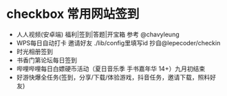 # checkbox  常用网站签到
 - 人人视频(安卓端) 福利|签到|答题|开宝箱 参考 @chavyleung
 - WPS每日自动打卡 邀请好友 ./lib/config里填写id 抄自@lepecoder/checkin
 - 时光相册签到
 - 书香门第论坛每日签到
 - 哔哩哔哩每日白嫖硬币活动（夏日音乐季 手书嘉年华 14+）九月初结束
 - 好游快爆全任务(签到，分享/下载/体验游戏，抖音任务，邀请下载，照料好友)
